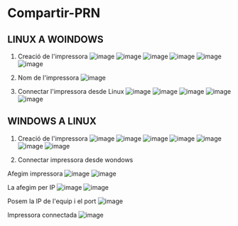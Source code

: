 # Compartir-PRN

## LINUX A WOINDOWS

1. Creació de l'impressora
![image](https://github.com/user-attachments/assets/3d447c29-6c57-4ea5-aa1d-414fabe083a2)
![image](https://github.com/user-attachments/assets/dcc75b43-c2f9-4958-a4e7-e3139094d9e2)
![image](https://github.com/user-attachments/assets/d7bc9990-f5e1-4d8e-818c-b6d480b1e4ca)
![image](https://github.com/user-attachments/assets/7eabdcf5-f70a-4a07-9e66-983606ed0e2d)
![image](https://github.com/user-attachments/assets/f43df543-1947-4c5a-be4e-a4eb6fb5a07a)
![image](https://github.com/user-attachments/assets/60adb400-972e-48da-af63-c8bbe86b7b12)

3. Nom de l'impressora
![image](https://github.com/user-attachments/assets/d1f46ae6-2f4f-495a-b490-0739a2795205)

4. Connectar l'impressora desde Linux
![image](https://github.com/user-attachments/assets/1262b0b9-c6d3-4ac9-ad73-f7c00c35c9cc)
![image](https://github.com/user-attachments/assets/46540a17-2a20-4284-9bef-364159b6164f)
![image](https://github.com/user-attachments/assets/47067ae7-bfd8-4cb3-81f5-14addcf85aeb)
![image](https://github.com/user-attachments/assets/39c6e69d-433c-4b6b-9d0f-32cacf8f9693)
![image](https://github.com/user-attachments/assets/babd18eb-d3f6-4c9c-bab0-72bb24fccdd1)


## WINDOWS A LINUX

1. Creació de l'impressora
![image](https://github.com/user-attachments/assets/16ed60b6-fe0c-48fe-ae14-1cc0fb96fcbe)
![image](https://github.com/user-attachments/assets/77f128db-b512-474f-adab-95132ad4ba81)
![image](https://github.com/user-attachments/assets/6c3d1f86-bb58-461d-a6f3-d7a9de33c64a)
![image](https://github.com/user-attachments/assets/67e4fcc8-b195-46ba-8803-56cbbf3999d2)
![image](https://github.com/user-attachments/assets/b8e34a09-781f-4c60-825e-e761f1a01a97)
![image](https://github.com/user-attachments/assets/9ab0c7a8-0174-48cf-a722-dfa8bc7feed7)
![image](https://github.com/user-attachments/assets/a120c2a7-5eaa-4701-9c44-b0e15624cd69)

2. Connectar impressora desde wondows

Afegim impressora
![image](https://github.com/user-attachments/assets/ef2f0ab3-451c-4f08-adb9-505c9bff953e)
![image](https://github.com/user-attachments/assets/97f32c07-f436-49ba-9b89-b6e3c40cc989)

La afegim per IP 
![image](https://github.com/user-attachments/assets/fbbd455f-2262-43e2-955a-448dbc0b048b)
![image](https://github.com/user-attachments/assets/b341525c-85ad-43a9-b2ba-bc707585ac01)

Posem la IP de l'equip i el port
![image](https://github.com/user-attachments/assets/29c7a50a-d87f-4eda-b67b-4af9c29932da)

Impressora connectada
![image](https://github.com/user-attachments/assets/53eaf287-0f4f-410b-982f-76f636ad5052)
